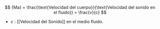 


$$
	{Ma} = \frac{\text{Velocidad del cuerpo}}{\text{Velocidad del sonido en el fluido}} = \frac{v}{c}
$$
- $c$ : [[Velocidad del Sonido]] en el medio fluido.